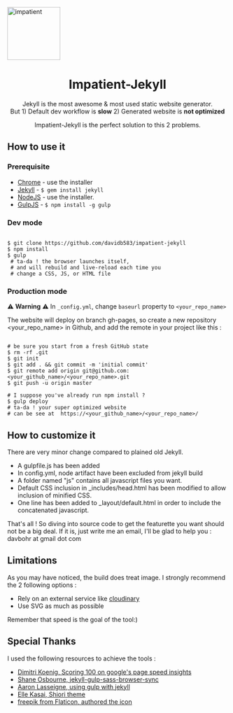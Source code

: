 
<p align="center">

<img align="center" src="http://res.cloudinary.com/toutuncafe/image/upload/c_scale,w_62/v1464290677/going-to-work_xpo4ji.svg"
width="121" alt="impatient">

</p>



<h1 align="center">Impatient-Jekyll</h1>
<div align="center">Jekyll is the most awesome & most used static website generator.</div><div align="center"> But 1) Default dev workflow is <strong>slow</strong> 2) Generated website is <strong>not optimized</strong></div>
<p align="center">Impatient-Jekyll is the perfect solution to this 2 problems.</p>



## How to use it

### Prerequisite


 - [Chrome](https://www.google.com/chrome/) - use the installer
 - [Jekyll](https://jekyllrb.com/) - ```$ gem install jekyll```
 - [NodeJS](https://nodejs.org/en/download/) - use the installer.
 - [GulpJS](http://gulpjs.com/GulpJS) - ```$ npm install -g gulp ```

### Dev mode

```shell

$ git clone https://github.com/davidb583/impatient-jekyll
$ npm install
$ gulp
 # ta-da ! the browser launches itself,
 # and will rebuild and live-reload each time you
 # change a CSS, JS, or HTML file
```

### Production mode

:warning: **Warning** :warning:
In `_config.yml`, change `baseurl` property  to `<your_repo_name>`

The website will deploy on branch gh-pages, so create a new repository <your_repo_name> in Github, and add the remote in your project like this :


```shell

# be sure you start from a fresh GitHub state
$ rm -rf .git
$ git init
$ git add . && git commit -m 'initial commit'
$ git remote add origin git@github.com:<your_github_name>/<your_repo_name>.git
$ git push -u origin master

# I suppose you've already run npm install ?
$ gulp deploy
# ta-da ! your super optimized website
# can be see at  https://<your_github_name>/<your_repo_name>/
```


## How to customize it

There are very minor change compared to plained old Jekyll.

 - A gulpfile.js has been added
 - In config.yml, node artifact have been excluded from jekyll build
 - A folder named "js" contains all javascript files you want.
 - Default CSS inclusion in _includes/head.html has been modified to allow inclusion of minified CSS.
 - One line has been added to _layout/default.html in order to include the concatenated javascript.



 That's all ! So diving into source code to get the featurette you want should not be a big deal. If it is, just write me an email, I'll be glad to help you : davbohr at gmail dot com

## Limitations

As you may have noticed, the build does treat image. I strongly recommend the 2 following options :
- Rely on an external service like [cloudinary](https://cloudinary.com/)
- Use SVG as much as possible

Remember that speed is the goal of the tool:)

## Special Thanks

I used the following resources to achieve the tools :

 - [Dimitri Koenig, Scoring 100 on google's page speed insights]( https://www.dimitrikoenig.net/scoring-100-on-googles-pagespeed-insights.html)
 - [Shane Osbourne, jekyll-gulp-sass-browser-sync](https://github.com/shakyShane/jekyll-gulp-sass-browser-sync)
 - [Aaron Lasseigne, using gulp with jekyll](http://aaronlasseigne.com/2016/02/03/using-gulp-with-jekyll/)
 - [Elle Kasai, Shiori theme](https://github.com/ellekasai/shiori)
 - [freepik from Flaticon, authored the icon](http://www.flaticon.com/authors/freepik)
